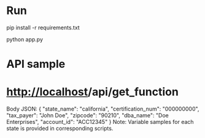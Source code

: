 # Run 
pip install -r requirements.txt

python app.py

# API sample 
  # [http://localhost](http://127.0.0.1:5000)/api/get_function
  Body JSON:
  {
    "state_name": "california",
    "certification_num": "000000000",
    "tax_payer": "John Doe",
    "zipcode": "90210",
    "dba_name": "Doe Enterprises",
    "account_id": "ACC12345"
}
Note: Variable samples for each state is provided in corresponding scripts.
